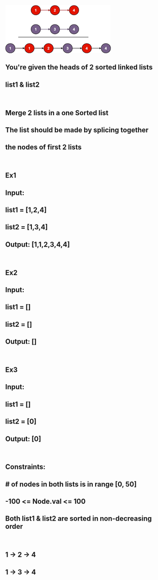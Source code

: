 <img src="./merge-two-sorted-lists.png" style="aspect-ratio: 16/9; align: left;" />
<h2>You're given the heads of 2 sorted linked lists</h2>
<h2>list1 & list2</h2>
<br>
<h2>Merge 2 lists in a one Sorted list</h2>
<h2>The list should be made by splicing together</h2>
<h2>the nodes of first 2 lists</h2>
<br>
<h2>Ex1</h2>
<h2>Input: </h2>
<h2>list1 = [1,2,4]</h2>
<h2>list2 = [1,3,4]</h2>
<h2>Output: [1,1,2,3,4,4]</h2>
<br>
<h2>Ex2</h2>
<h2>Input: </h2>
<h2>list1 = []</h2>
<h2>list2 = []</h2>
<h2>Output: []</h2>
<br>
<h2>Ex3</h2>
<h2>Input: </h2>
<h2>list1 = []</h2>
<h2>list2 = [0]</h2>
<h2>Output: [0]</h2>
<br>
<h2>Constraints: </h2>
<h2># of nodes in both lists is in range [0, 50]</h2>
<h2>-100 <= Node.val <= 100</h2>
<h2>Both list1 & list2 are sorted in non-decreasing order</h2>
<br>
<h2>1 -> 2 -> 4</h2>
<h2>1 -> 3 -> 4</h2>